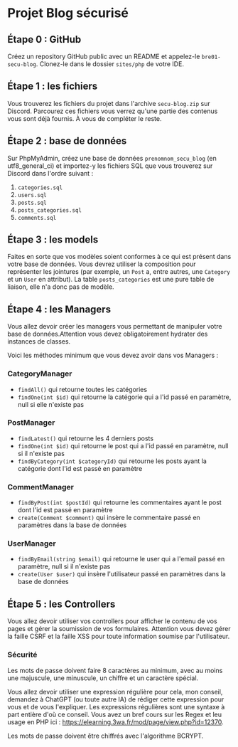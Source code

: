 # Projet Blog sécurisé


## Étape 0 : GitHub

Créez un repository GitHub public avec un README et appelez-le `bre01-secu-blog`.
Clonez-le dans le dossier `sites/php` de votre IDE.


## Étape 1 : les fichiers

Vous trouverez les fichiers du projet dans l'archive `secu-blog.zip` sur Discord.
Parcourez ces fichiers vous verrez qu'une partie des contenus vous sont déjà fournis. À vous de compléter le reste.


## Étape 2 : base de données

Sur PhpMyAdmin, créez une base de données `prenomnom_secu_blog` (en utf8_general_ci) et importez-y les fichiers SQL que vous trouverez sur Discord dans l'ordre suivant : 

1. `categories.sql`
2. `users.sql`
3. `posts.sql`
4. `posts_categories.sql`
5. `comments.sql`


## Étape 3 : les models

Faites en sorte que vos modèles soient conformes à ce qui est présent dans votre base de données. Vous devrez utiliser la composition pour représenter les jointures (par exemple, un `Post` a, entre autres, une `Category` et un `User` en attribut). 
La table `posts_categories` est une pure table de liaison, elle n'a donc pas de modèle.


## Étape 4 : les Managers

Vous allez devoir créer les managers vous permettant de manipuler votre base de données.Attention vous devez obligatoirement hydrater des instances de classes.

Voici les méthodes minimum que vous devez avoir dans vos Managers :

### CategoryManager

- `findAll()` qui retourne toutes les catégories
- `findOne(int $id)` qui retourne la catégorie qui a l'id passé en paramètre, null si elle n'existe pas

### PostManager

- `findLatest()` qui retourne les 4 derniers posts
- `findOne(int $id)` qui retourne le post qui a l'id passé en paramètre, null si il n'existe pas 
- `findByCategory(int $categoryId)` qui retourne les posts ayant la catégorie dont l'id est passé en paramètre

### CommentManager

- `findByPost(int $postId)` qui retourne les commentaires ayant le post dont l'id est passé en paramètre
- `create(Comment $comment)` qui insère le commentaire passé en paramètres dans la base de données

### UserManager

- `findByEmail(string $email)` qui retourne le user qui a l'email passé en paramètre, null si il n'existe pas
- `create(User $user)` qui insère l'utilisateur passé en paramètres dans la base de données


## Étape 5 : les Controllers

Vous allez devoir utiliser vos controllers pour afficher le contenu de vos pages et gérer la soumission de vos formulaires. Attention vous devez gérer la faille CSRF et la faille XSS pour toute information soumise par l'utilisateur.

### Sécurité

Les mots de passe doivent faire 8 caractères au minimum, avec au moins une majuscule, une minuscule, un chiffre et un caractère spécial.

Vous allez devoir utiliser une expression régulière pour cela, mon conseil, demandez à ChatGPT (ou toute autre IA) de rédiger cette expression pour vous et de vous l'expliquer. Les expressions régulières sont une syntaxe à part entière d'où ce conseil. Vous avez un bref cours sur les Regex et leu usage en PHP ici : https://elearning.3wa.fr/mod/page/view.php?id=12370. 

Les mots de passe doivent être chiffrés avec l'algorithme BCRYPT.